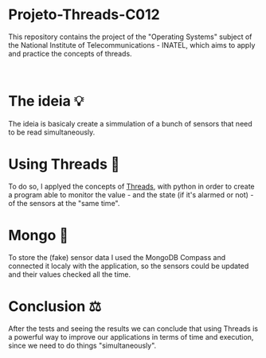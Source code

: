 # Projeto-Threads-C012
This repository contains the project of the "Operating Systems" subject of the National Institute of Telecommunications - INATEL, which aims to apply and practice the concepts of threads.

<br>

# The ideia 💡	

The ideia is basicaly create a simmulation of a bunch of sensors that need to be read simultaneously.

# Using Threads 🧵	

To do so, I applyed the concepts of <a href="https://docs.python.org/3/library/threading.html">Threads</a>, with python in order to create a program able to monitor the value - and the state (if it's alarmed or not) - of the sensors at the "same time".

# Mongo 🍃	

To store the (fake) sensor data I used the MongoDB Compass and connected it localy with the application, so the sensors could be updated and their values checked all the time.

# Conclusion ⚖️

After the tests and seeing the results we can conclude that using Threads is a powerful way to improve our applications in terms of time and execution, since we need to do things "simultaneously". 
